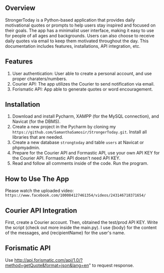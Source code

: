 ## Overview
  StrongerToday is a Python-based application that provides daily motivational quotes or prompts to help users stay inspired and focused on   their goals. The app has a minimalist user interface, making it easy to use for people of all ages and backgrounds. Users can also choose to receive daily      quotes via email to keep them motivated throughout the day. This documentation includes features, installations, API integration, etc.
  
## Features
   1. User authentication: User able to create a personal account, and use proper charaters/numbers.
   3. Courier API: The app utilizes the Courier to send notification via email.
   4. Forismatic API: App able to generate quotes or word encouragement.

## Installation
   1. Download and install Pycharm, XAMPP (for the MySQL connection), and Navicat (for the DBMS).
   2. Create a new project in the Pycharm by cloning my `https://github.com/SamanthaSamosir/StrongerToday.git`. Install all libraries that are needed.
   3. Create a new database `strongtoday` and table `users` at Navicat or phpmyadmin.
   4. Prepare for the Courier API and Formastic API, use your own API KEY for the Courier API. Formastic API doesn't need API KEY.
   5. Read and follow all comments inside of the code. Run the program.
   
## How to Use The App
   Please watch the uploaded video: `https://www.facebook.com/100084127461354/videos/243146718371654/`

## Courier API Integration
   First, create a Courier account. Then, obtained the test/prod API KEY. Write the script (check out more inside the main.py). I use {body} for the content of the messages, and {recipientName} for the user's name.

## Forismatic API
   Use http://api.forismatic.com/api/1.0/?method=getQuote&format=json&lang=en" to request response.


 
